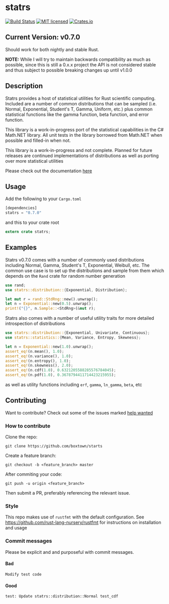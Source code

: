 # statrs  
  
[![Build Status](https://travis-ci.org/boxtown/statrs.svg?branch=master)](https://travis-ci.org/boxtown/statrs)
[![MIT licensed](https://img.shields.io/badge/license-MIT-blue.svg)](./LICENSE.md)
[![Crates.io](https://img.shields.io/crates/v/statrs.svg?maxAge=2592000)](https://crates.io/crates/statrs)  

## Current Version: v0.7.0

Should work for both nightly and stable Rust.

**NOTE:** While I will try to maintain backwards compatibility as much as possible, since this is still a 0.x.x project the API is not considered stable and thus subject to possible breaking changes up until v1.0.0

## Description
  
Statrs provides a host of statistical utilities for Rust scientific computing.
Included are a number of common distributions that can be sampled (i.e. Normal, Exponential,
Student's T, Gamma, Uniform, etc.) plus common statistical functions like the gamma function,
beta function, and error function.  
  
This library is a work-in-progress port of the statistical capabilities
in the C# Math.NET library. All unit tests in the library borrowed from Math.NET when possible
and filled-in when not.  
  
This library is a work-in-progress and not complete. Planned for future releases are continued implementations
of distributions as well as porting over more statistical utilities

Please check out the documentation [here](https://docs.rs/statrs/0.7.0/statrs/)

## Usage

Add the following to your `Cargo.toml`

```Rust
[dependencies]
statrs = "0.7.0"
```

and this to your crate root

```Rust
extern crate statrs;
```
  
## Examples

Statrs v0.7.0 comes with a number of commonly used distributions including Normal, Gamma, Student's T, Exponential, Weibull, etc.
The common use case is to set up the distributions and sample from them which depends on the `Rand` crate for random number generation

```Rust
use rand;
use statrs::distribution::{Exponential, Distribution};

let mut r = rand::StdRng::new().unwrap();
let n = Exponential::new(0.5).unwrap();
print!("{}", n.Sample::<StdRng>(&mut r);
```

Statrs also comes with a number of useful utility traits for more detailed introspection of distributions

```Rust
use statrs::distribution::{Exponential, Univariate, Continuous};
use statrs::statistics::{Mean, Variance, Entropy, Skewness};

let n = Exponential::new(1.0).unwrap();
assert_eq!(n.mean(), 1.0);
assert_eq!(n.variance(), 1.0);
assert_eq!(n.entropy(), 1.0);
assert_eq!(n.skewness(), 2.0);
assert_eq!(n.cdf(1.0), 0.6321205588285576784045);
assert_eq!(n.pdf(1.0), 0.3678794411714423215955);
```

as well as utility functions including `erf`, `gamma`, `ln_gamma`, `beta`, etc

## Contributing

Want to contribute? Check out some of the issues marked [help wanted](https://github.com/boxtown/statrs/issues?q=is%3Aissue+is%3Aopen+label%3A%22help+wanted%22)

### How to contribute

Clone the repo:

```
git clone https://github.com/boxtown/starts
```

Create a feature branch:

```
git checkout -b <feature_branch> master
```

After commiting your code:

```
git push -u origin <feature_branch>
```

Then submit a PR, preferably referencing the relevant issue.

### Style

This repo makes use of `rustfmt` with the default configuration. See https://github.com/rust-lang-nursery/rustfmt
for instructions on installation and usage

### Commit messages

Please be explicit and and purposeful with commit messages.

#### Bad
```
Modify test code
```
#### Good
```
test: Update statrs::distribution::Normal test_cdf
```
